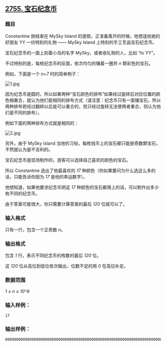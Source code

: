 ## [2755. 宝石纪念币](https://www.acwing.com/problem/content/2757/)

### 题目

Constantine 刚结束在 MySky Island 的度假，正准备离开的时候，他想送给她的好朋友 YY 一份特别的礼物 —— MySky Island 上特别的手工艺品宝石纪念币。

宝石纪念币的一面上刻着小岛的名字 MySky，或者收礼物的人，比如 “to YY”。

不过特别的是，每枚纪念币的反面，依次均匀的镶着一圈共 *n* 颗彩色的宝石。

例如，下面是一个 *n=7* 时的简单例子：

 ![1.jpg](https://cdn.acwing.com/media/article/image/2020/11/05/19_5207067c1f-1.jpg)

因为纪念币是圆的，所以如果两种“宝石颜色的排布”如果经过旋转后对应位置的颜色相重合，就认为他们是相同的排布方式（请注意：纪念币只有一面镶宝石，所以两种排布若经过翻转以后是可以重合的，但只经过旋转无法使两者重合，则认为他们是不同的排布）。

例如下面的两种排布方式就是相同的：

 ![2.jpg](https://cdn.acwing.com/media/article/image/2020/11/05/19_7203ee9b1f-2.jpg)

另外，由于 MySky Island 当地的习俗，每枚钱币上的宝石都只能嵌奇数颗宝石，不然就认为是不吉利的。

宝石纪念币是现场制作的，游客可以选择自己喜欢的颜色的宝石。

所以 Constantine 选出了他最喜欢的 *17* 种颜色（你如果要问为什么选这么多的话，只能告诉你因为 *17* 是他的幸运数字）。

他想知道，如果他要求纪念币把这 *17* 种颜色的宝石都用上的话，可以制作出多少枚不同的纪念币。

由于答案可能很大，你只需要计算答案的最后 *120* 位就可以了。

### 输入格式

只有一行，包含一个正奇数 *n*。

### 输出格式

包含 *1* 行，表示不同纪念币的枚数的最后 *120* 位。

这 *120* 位从高位到低位依次输出，位数不足的用 *0* 在高位补足。

### 数据范围

*1 ≤ n ≤ 10^9*

### 输入样例：

```
17
```

### 输出样例：

```
000000000000000000000000000000000000000000000000000000000000000000000000000000000000000000000000000000000020922789888000
```
